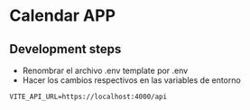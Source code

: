 # Calendar APP

## Development steps

- Renombrar el archivo .env template por .env
- Hacer los cambios respectivos en las variables de entorno


````
VITE_API_URL=https://localhost:4000/api

````